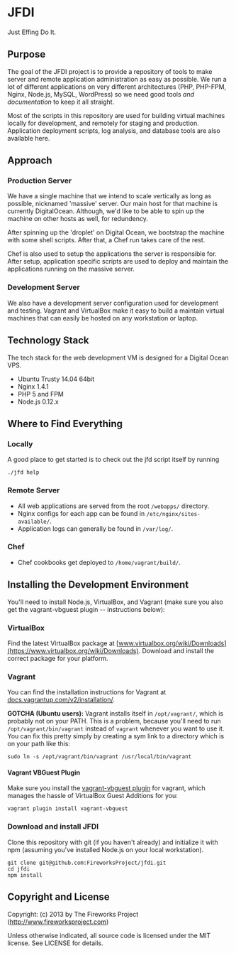 JFDI
====
Just Effing Do It.

Purpose
-------
The goal of the JFDI project is to provide a repository of tools to make server and remote application administration as easy as possible. We run a lot of different applications on very different architectures (PHP, PHP-FPM, Nginx, Node.js, MySQL, WordPress) so we need good tools *and documentation* to keep it all straight.

Most of the scripts in this repository are used for building virtual machines
locally for development, and remotely for staging and production. Application
deployment scripts, log analysis, and database tools are also available here.

Approach
--------
### Production Server
We have a single machine that we intend to scale vertically as long as
possible, nicknamed 'massive' server. Our main host for that machine is
currently DigitalOcean. Although, we'd like to be able to spin up the machine
on other hosts as well, for redundency.

After spinning up the 'droplet' on Digital Ocean, we bootstrap the machine with some shell scripts. After that, a Chef run takes care of the rest.

Chef is also used to setup the applications the server is responsible for.
After setup, application specific scripts are used to deploy and maintain the
applications running on the massive server.

### Development Server
We also have a development server configuration used for development and
testing.  Vagrant and VirtualBox make it easy to build a maintain virtual
machines that can easily be hosted on any workstation or laptop.

Technology Stack
----------------
The tech stack for the web development VM is designed for a Digital Ocean VPS.

* Ubuntu Trusty 14.04 64bit
* Nginx 1.4.1
* PHP 5 and FPM
* Node.js 0.12.x

Where to Find Everything
------------------------
### Locally
A good place to get started is to check out the jfd script itself by running

	./jfd help

### Remote Server
* All web applications are served from the root `/webapps/` directory.
* Nginx configs for each app can be found in `/etc/nginx/sites-available/`.
* Application logs can generally be found in `/var/log/`.

### Chef
* Chef cookbooks get deployed to `/home/vagrant/build/`.

Installing the Development Environment
--------------------------------------
You'll need to install Node.js, VirtualBox, and Vagrant (make sure you also get
the vagrant-vbguest plugin -- instructions below):

### VirtualBox
Find the latest VirtualBox package at
[www.virtualbox.org/wiki/Downloads](https://www.virtualbox.org/wiki/Downloads).
Download and install the correct package for your platform.

### Vagrant
You can find the installation instructions for Vagrant at
[docs.vagrantup.com/v2/installation/](http://docs.vagrantup.com/v2/installation/index.html).

__GOTCHA (Ubuntu users):__ Vagrant installs itself in `/opt/vagrant/`, which is probably
not on your PATH. This is a problem, because you'll need to run
`/opt/vagrant/bin/vagrant` instead of `vagrant` whenever you want to use it.
You can fix this pretty simply by creating a sym link to a directory which is
on your path like this:

	sudo ln -s /opt/vagrant/bin/vagrant /usr/local/bin/vagrant

#### Vagrant VBGuest Plugin
Make sure you install the [vagrant-vbguest
plugin](https://github.com/dotless-de/vagrant-vbguest) for vagrant, which
manages the hassle of VirtualBox Guest Additions for you:

	vagrant plugin install vagrant-vbguest

### Download and install JFDI
Clone this repository with git (if you haven't already) and initialize it with
npm (assuming you've installed Node.js on your local workstation).

	git clone git@github.com:FireworksProject/jfdi.git
	cd jfdi
	npm install


Copyright and License
---------------------
Copyright: (c) 2013 by The Fireworks Project (http://www.fireworksproject.com)

Unless otherwise indicated, all source code is licensed under the MIT license. See LICENSE for details.
